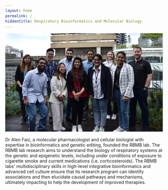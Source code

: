 ```yaml
---
layout: home
permalink: /
hiddentitle: Respiratory Bioinformatics and Molecular Biology
---
```


![Group photo 2022](assets/img/people/lab-photo-2022.png)

Dr Alen Faiz, a molecular pharmacologist and cellular biologist with expertise in bioinformatics and genetic editing, founded the RBMB lab. The RBMB lab research aims to understand the biology of respiratory systems at the genetic and epigenetic levels, including under conditions of exposure to cigarette smoke and current medications (i.e. corticosteroids). The RBMB labs' multidisciplinary skills in high-level integrative bioinformatics and advanced cell culture ensure that its research program can identify associations and then elucidate causal pathways and mechanisms, ultimately impacting to help the development of improved therapies.
